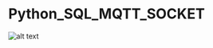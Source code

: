 # Python_SQL_MQTT_SOCKET

![alt text](https://github.com/SurawutSukkum/Python_SQL_MQTT_SOCKET/upload?raw=true)
